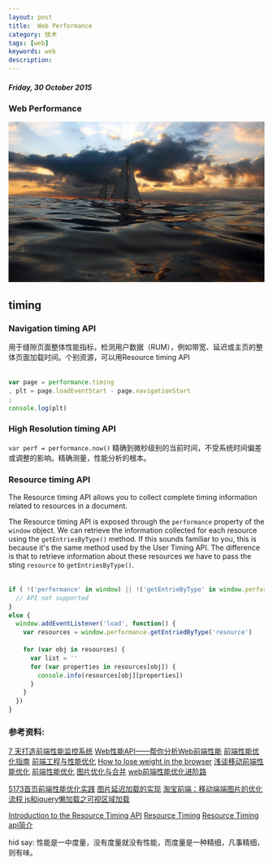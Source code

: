 ```yaml
---
layout: post
title:  Web Performance
category: 技术
tags: [web]
keywords: web
description:
---
```


##### Friday, 30 October 2015

### Web Performance

![分形](/../../assets/img/tech/2015/riviera.jpg)


## timing

### Navigation timing API
用于缝隙页面整体性能指标，检测用户数据（RUM），例如带宽、延迟或主页的整体页面加载时间。个别资源，可以用Resource timing API

````javascript

var page = performance.timing
, plt = page.loadEventStart - page.navigationStart
;
console.log(plt)

````

###  High Resolution timing API

`var perf = performance.now()`
精确到微秒级别的当前时间，不受系统时间偏差或调整的影响。精确测量，性能分析的根本。

### Resource timing API

The Resource timing API allows you to collect complete timing information related to resources in a document.

The Resource timing API is exposed through the `performance` property of the `window` object. We can retrieve the information collected for each resource using the `getEntriesByType()` method. If this sounds familiar to you, this is because it's the same method used by the User Timing API. The difference is that to retrieve information about these resources we have to pass the sting `resource` to `getEntriesByType()`.

````javascript

if ( !('performance' in window) || !('getEntrieByType' in window.performace) || !(window.performance.getEntriesByType('resource') instanceof Array)) {
  // API not supported
}
else {
  window.addEventListener('load', function() {
    var resources = window.performance.getEntriedByType('resource')
    
    for (var obj in resources) {
      var list = ''
      for (var properties in resources[obj]) {
        console.info(resources[obj][properties])
      }
    }
  })
}


````

### 参考资料:

[7 天打造前端性能监控系统](http://fex.baidu.com/blog/2014/05/build-performance-monitor-in-7-days/)
[Web性能API——帮你分析Web前端性能](http://www.infoq.com/cn/news/2015/06/web-performance-api)
[前端性能优化指南](http://segmentfault.com/a/1190000003646305#articleHeader30)
[前端工程与性能优化](http://div.io/topic/371)
[How to lose weight in the browser](http://browserdiet.com/en/)
[浅谈移动前端性能优化](http://frontenddev.org/link/introduction-to-mobile-front-end-performance-optimization.html)
[前端性能优化](http://devconf.qiniudn.com/%E5%89%8D%E7%AB%AF%E6%80%A7%E8%83%BD%E4%BC%98%E5%8C%96.pdf)
[图片优化与合并](https://li-xinyang.gitbooks.io/frontend-notebook/content/chapter1/01_05_image_optimisation.html)
[web前端性能优化进阶路](http://www.aliued.cn/2013/01/20/web%E5%89%8D%E7%AB%AF%E6%80%A7%E8%83%BD%E4%BC%98%E5%8C%96%E8%BF%9B%E9%98%B6%E8%B7%AF.html)

[5173首页前端性能优化实践](http://stylechen.com/5173homepage-optimized.html)
[图片延迟加载的实现](http://stylechen.com/imglazyload2.html)
[ 淘宝前端：移动端端图片的优化流程 ](http://frontenddev.org/link/taobao-front-end-mobile-end-to-end-the-optimization-process-of-pictures.html#heading-1-0)
[js和jquery懒加载之可视区域加载](http://www.haorooms.com/post/js_jquery_lazyload_viewload)

[Introduction to the Resource Timing API](http://www.sitepoint.com/introduction-resource-timing-api/)
[Resource Timing](http://www.w3.org/TR/resource-timing/#resource-timing)
[Resource Timing api简介](http://www.html-js.com/article/Brief-introduction-of-JavaScript-Resource-Timing-API-to-learn-something-every-day)

hid say: 性能是一中度量，没有度量就没有性能，而度量是一种精细，凡事精细，则有味。




